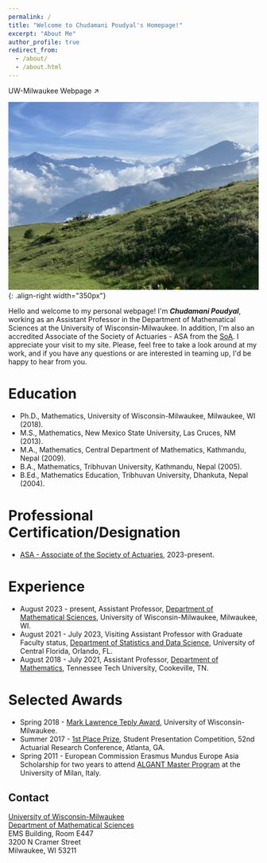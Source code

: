 ```yaml
---
permalink: /
title: "Welcome to Chudamani Poudyal's Homepage!" 
excerpt: "About Me"
author_profile: true
redirect_from: 
  - /about/
  - /about.html
---
```


<!-- <a href="https://uwm.edu/math/people/poudyal-chudamani/">UW-Milwaukee Webpage</a> -->
<a href="https://uwm.edu/math/people/poudyal-chudamani/" target="_blank" style="text-decoration: none;">UW-Milwaukee Webpage &#8599;</a>

<!-- ![Editing a markdown file for a talk](/images/pyramid2.png){: .align-right width="350px"} -->
![Editing a markdown file for a talk](/images/PT2.jpg){: .align-right width="350px"}
<!--- ![Editing a markdown file for a talk](/images/PT2.jpg) --->
Hello and welcome to my personal webpage! I'm _**Chudamani Poudyal**_, working as an Assistant Professor in the Department of Mathematical Sciences at the University of Wisconsin-Milwaukee. In addition, I'm also an accredited Associate of the Society of Actuaries - ASA from the <a href="https://www.soa.org/">SoA</a>. I appreciate your visit to my site. Please, feel free to take a look around at my work, and if you have any questions or are interested in teaming up, I'd be happy to hear from you.

Education
=====
- Ph.D., Mathematics, University of Wisconsin-Milwaukee, Milwaukee, WI (2018).
- M.S., Mathematics, New Mexico State University, Las Cruces, NM (2013).
- M.A., Mathematics, Central Department of Mathematics, Kathmandu, Nepal (2009).
- B.A., Mathematics, Tribhuvan University, Kathmandu, Nepal (2005). 
- B.Ed., Mathematics Education, Tribhuvan University, Dhankuta, Nepal (2004).

Professional Certification/Designation
=====
-  <a href="https://www.soa.org/Education/Exam-Req/edu-asa-req.aspx)">ASA - Associate of the Society of Actuaries</a>, 2023-present.
  
Experience
=====
- August 2023 - present, Assistant Professor, <a href="https://uwm.edu/math/">Department of Mathematical Sciences</a>, University of Wisconsin-Milwaukee, Milwaukee, WI. 
- August 2021 - July 2023, Visiting Assistant Professor with Graduate Faculty status, <a href="https://sciences.ucf.edu/statistics/">Department of Statistics and Data Science</a>, University of Central Florida, Orlando, FL.
- August 2018 - July 2021, Assistant Professor, <a href="https://www.tntech.edu/cas/math/">Department of Mathematics</a>, Tennessee Tech University, Cookeville, TN.

Selected Awards
=====
- Spring 2018 - <a href="https://uwm.edu/math/spring-2018-awards-ceremony-recap/">Mark Lawrence Teply Award</a>, University of Wisconsin-Milwaukee.
- Summer 2017 - <a href="https://www.soa.org/globalassets/assets/files/static-pages/sections/education-research/arc-52nd-winner-announcement.pdf">1st Place Prize</a>, Student Presentation Competition, 52nd Actuarial Research Conference, Atlanta, GA.
- Spring 2011 - European Commission Erasmus Mundus Europe Asia Scholarship for two years to attend <a href="https://algant.eu/">ALGANT Master Program</a> at the University of Milan, Italy. 

Contact
-------
[University of Wisconsin-Milwaukee](https://uwm.edu/) \
[Department of Mathematical Sciences](https://uwm.edu/math/) \
EMS Building, Room E447 \
3200 N Cramer Street \
Milwaukee, WI 53211
